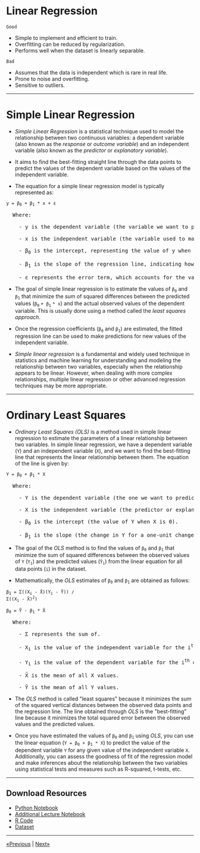 # Linear Regression

<code>Good</code>

- Simple to implement and efficient to train.
- Overfitting can be reduced by regularization.
- Performs well when the dataset is linearly separable.

<code>Bad</code>

- Assumes that the data is independent which is rare in real life.
- Prone to noise and overfitting.
- Sensitive to outliers.
<hr>

# Simple Linear Regression
* *Simple Linear Regression* is a statistical technique used to model the relationship between two continuous variables: a dependent variable (also known as the *response* or *outcome variable*) and an independent variable (also known as the *predictor* or *explanatory variable*).

* It aims to find the best-fitting straight line through the data points to predict the values of the dependent variable based on the values of the independent variable.

* The equation for a simple linear regression model is typically represented as:

<code>y = β<sub>0</sub> + β<sub>1</sub> * x + ε</code>

<pre>
  Where:
  
    - y is the dependent variable (the variable we want to predict).
  
    - x is the independent variable (the variable used to make predictions).
  
    - β<sub>0</sub> is the intercept, representing the value of y when x is zero.
  
    - β<sub>1</sub> is the slope of the regression line, indicating how much y changes for each unit change in x.
  
    - ε represents the error term, which accounts for the variability of y that is not explained by the regression line.
</pre>

* The goal of simple linear regression is to estimate the values of `β`<sub>`0`</sub> and `β`<sub>`1`</sub> that minimize the sum of squared differences between the predicted values (`β`<sub>`0`</sub> `+ β`<sub>`1`</sub> `* x`) and the actual observed values of the dependent variable. This is usually done using a method called the *least squares approach*.

* Once the regression coefficients (`β`<sub>`0`</sub> and `β`<sub>`1`</sub>) are estimated, the fitted regression line can be used to make predictions for new values of the independent variable.

* *Simple linear regression* is a fundamental and widely used technique in statistics and machine learning for understanding and modeling the relationship between two variables, especially when the relationship appears to be linear. However, when dealing with more complex relationships, multiple linear regression or other advanced regression techniques may be more appropriate.
<hr>

# Ordinary Least Squares
* *Ordinary Least Squares (OLS)* is a method used in simple linear regression to estimate the parameters of a linear relationship between two variables. In simple linear regression, we have a dependent variable (`Y`) and an independent variable (`X`), and we want to find the best-fitting line that represents the linear relationship between them. The equation of the line is given by:

<code>Y = β<sub>0</sub> + β<sub>1</sub> * X</code>

<pre>
  Where:
  
    - Y is the dependent variable (the one we want to predict or explain).
  
    - X is the independent variable (the predictor or explanatory variable).
  
    - β<sub>0</sub> is the intercept (the value of Y when X is 0).
  
    - β<sub>1</sub> is the slope (the change in Y for a one-unit change in X).
</pre>

* The goal of the *OLS* method is to find the values of <code>β<sub>0</sub></code> and <code>β<sub>1</sub></code> that minimize the sum of squared differences between the observed values of `Y` (<code>Y<sub>i</sub></code>) and the predicted values (<code>Ŷ<sub>i</sub></code>) from the linear equation for all data points (`i`) in the dataset.

* Mathematically, the *OLS* estimates of <code>β<sub>0</sub></code> and <code>β<sub>1</sub></code> are obtained as follows:

<code>β<sub>1</sub> = Σ((X<sub>i</sub> - X̄)(Y<sub>i</sub> - Ȳ)) / Σ((X<sub>i</sub> - X̄)<sup>2</sup>)</code>

<code>β<sub>0</sub> = Ȳ - β<sub>1</sub> * X̄</code>

<pre>
  Where:
  
    - Σ represents the sum of.
  
    - X<sub>i</sub> is the value of the independent variable for the i<sup>th</sup> data point.
  
    - Y<sub>i</sub> is the value of the dependent variable for the i<sup>th</sup> data point.
  
    - X̄ is the mean of all X values.
  
    - Ȳ is the mean of all Y values.
</pre>

* The *OLS* method is called "least squares" because it minimizes the sum of the squared vertical distances between the observed data points and the regression line. The line obtained through *OLS* is the "best-fitting" line because it minimizes the total squared error between the observed values and the predicted values.

* Once you have estimated the values of <code>β<sub>0</sub></code> and <code>β<sub>1</sub></code> using *OLS*, you can use the linear equation (<code>Y = β<sub>0</sub> + β<sub>1</sub> * X</code>) to predict the value of the dependent variable `Y` for any given value of the independent variable `X`. Additionally, you can assess the goodness of fit of the regression model and make inferences about the relationship between the two variables using statistical tests and measures such as R-squared, t-tests, etc.
<hr>

## Download Resources
* <a href="Python/Simple Linear Regression.ipynb" download>Python Notebook</a>
* <a href="Simple Linear Regression - Additional Lecture.ipynb">Additional Lecture Notebook</a>
* <a href="R/Simple Linear Regression.r" download>R Code</a>
* <a href="Python/Salary_Data.csv" download>Dataset</a>
<hr>

<a href="../Section 05 - Part 02 - Regression">«Previous</a> | <a href="../Section 07 - Multiple Linear Regression">Next»</a>

